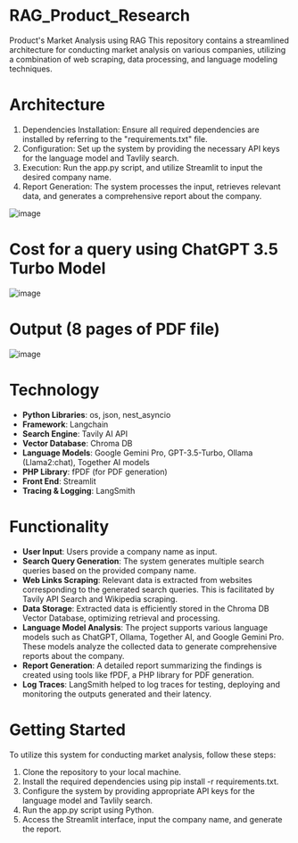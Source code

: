 # RAG_Product_Research

Product's Market Analysis using RAG
This repository contains a streamlined architecture for conducting market analysis on various companies, utilizing a combination of web scraping, data processing, and language modeling techniques.

# Architecture
1. Dependencies Installation: Ensure all required dependencies are installed by referring to the "requirements.txt" file.
2. Configuration: Set up the system by providing the necessary API keys for the language model and Tavlily search.
3. Execution: Run the app.py script, and utilize Streamlit to input the desired company name.
4. Report Generation: The system processes the input, retrieves relevant data, and generates a comprehensive report about the company.

![image](https://github.com/ManojAthreya/RAG_Product_Research/assets/39020374/038346fc-3aea-4129-838f-3b42d4efcea3)

# Cost for a query using ChatGPT 3.5 Turbo Model

![image](https://github.com/ManojAthreya/RAG_Product_Research/assets/39020374/608bd55c-6601-4e55-a310-68ce4a4104c3)

# Output  (8 pages of PDF file)

![image](https://github.com/ManojAthreya/RAG_Product_Research/assets/39020374/2cc6a8e0-1db2-42a2-8d8e-ac64705f1977)

# Technology
- **Python Libraries**: os, json, nest_asyncio
- **Framework**: Langchain
- **Search Engine**: Tavily AI API
- **Vector Database**: Chroma DB
- **Language Models**: Google Gemini Pro, GPT-3.5-Turbo, Ollama (Llama2:chat), Together AI models
- **PHP Library**: fPDF (for PDF generation)
- **Front End**: Streamlit
- **Tracing & Logging**: LangSmith

# Functionality
- **User Input**: Users provide a company name as input.
- **Search Query Generation**: The system generates multiple search queries based on the provided company name.
- **Web Links Scraping**: Relevant data is extracted from websites corresponding to the generated search queries. This is facilitated by Tavily API Search and Wikipedia scraping.
- **Data Storage**: Extracted data is efficiently stored in the Chroma DB Vector Database, optimizing retrieval and processing.
- **Language Model Analysis**: The project supports various language models such as ChatGPT, Ollama, Together AI, and Google Gemini Pro. These models analyze the collected data to generate comprehensive reports about the company.
- **Report Generation**: A detailed report summarizing the findings is created using tools like fPDF, a PHP library for PDF generation.
- **Log Traces**: LangSmith helped to log traces for testing, deploying and monitoring the outputs generated and their latency.

# Getting Started
To utilize this system for conducting market analysis, follow these steps:
1. Clone the repository to your local machine.
2. Install the required dependencies using pip install -r requirements.txt.
3. Configure the system by providing appropriate API keys for the language model and Tavlily search.
4. Run the app.py script using Python.
5. Access the Streamlit interface, input the company name, and generate the report.
